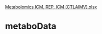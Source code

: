 [Metabolomics ICM, REP, ICM (CTLAIMV).xlsx](https://github.com/vicDRC/metaboData/files/7040327/Metabolomics.ICM.REP.ICM.CTLAIMV.xlsx)
# metaboData
